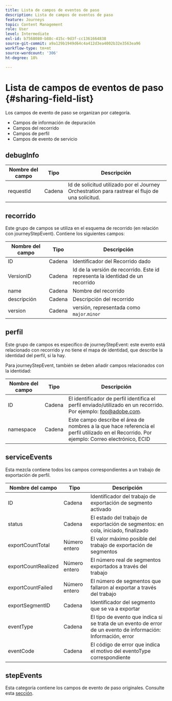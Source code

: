 ```yaml
---
title: Lista de campos de eventos de paso
description: Lista de campos de eventos de paso
feature: Journeys
topic: Content Management
role: User
level: Intermediate
exl-id: b7568080-b88c-415c-9d3f-cc1361664838
source-git-commit: a9a129b1949d64c4a412d3ea4002b32e3563ea96
workflow-type: tm+mt
source-wordcount: '306'
ht-degree: 18%

---
```


# Lista de campos de eventos de paso {#sharing-field-list}

Los campos de evento de paso se organizan por categoría.

* Campos de información de depuración
* Campos del recorrido
* Campos de perfil
* Campos de evento de servicio

## debugInfo

| Nombre del campo | Tipo | Descripción |
|---|---|------------|
| requestId | Cadena | Id de solicitud utilizado por el Journey Orchestration para rastrear el flujo de una solicitud. |

## recorrido

Este grupo de campos se utiliza en el esquema de recorrido (en relación con journeyStepEvent). Contiene los siguientes campos:

| Nombre del campo | Tipo | Descripción |
|---|---|------------|
| ID | Cadena | Identificador del Recorrido dado |
| VersionID | Cadena | Id de la versión de recorrido. Este id representa la identidad de un recorrido |
| name | Cadena | Nombre del recorrido |
| descripción | Cadena | Descripción del recorrido |
| version | Cadena | versión, representada como `major`.`minor` |

## perfil

Este grupo de campos es específico de journeyStepEvent: este evento está relacionado con recorrido y no tiene el mapa de identidad, que describe la identidad del perfil, si la hay.

Para journeyStepEvent, también se deben añadir campos relacionados con la identidad:

| Nombre del campo | Tipo | Descripción |
|---|---|------------|
| ID | Cadena | El identificador de perfil identifica el perfil enviado/utilizado en un recorrido. Por ejemplo: foo@adobe.com. |
| namespace | Cadena | Este campo describe el área de nombres a la que hace referencia el perfil utilizado en el Recorrido. Por ejemplo: Correo electrónico, ECID |

## serviceEvents

Esta mezcla contiene todos los campos correspondientes a un trabajo de exportación de perfil.

| Nombre del campo | Tipo | Descripción |
|---|---|------------|
| ID | Cadena | Identificador del trabajo de exportación de segmento activado |
| status | Cadena | El estado del trabajo de exportación de segmentos: en cola, iniciado, finalizado |
| exportCountTotal | Número entero | El valor máximo posible del trabajo de exportación de segmentos |
| exportCountRealized | Número entero | El número real de segmentos exportados a través del trabajo |
| exportCountFailed | Número entero | El número de segmentos que fallaron al exportar a través del trabajo |
| exportSegmentID | Cadena | Identificador del segmento que se va a exportar |
| eventType | Cadena | El tipo de evento que indica si se trata de un evento de error de un evento de información: Información, error |
| eventCode | Cadena | El código de error que indica el motivo del eventoType correspondiente |

## stepEvents

Esta categoría contiene los campos de evento de paso originales. Consulte esta [sección](../building-journeys/sharing-legacy-fields.md).

